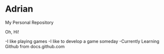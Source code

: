# Adrian
My Personal Repository

Oh, Hi!

-I like playing games
-I like to develop a game someday
-Currently Learning Github from docs.github.com
